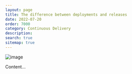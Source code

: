 ```yaml
---
layout: page
title: The difference between deployments and releases
date: 2022-07-20
order: 7000
category: Continuous Delivery
description: 
search: true
sitemap: true
---
```


![image](/devops/assets/img/blogimage-cloudformationmappings-2022.png)

Content...
